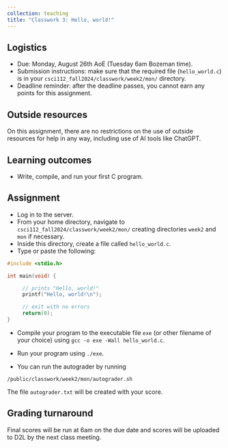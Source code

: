 ```yaml
---
collection: teaching
title: "Classwork 3: Hello, world!"
---
```


## Logistics
* Due: Monday, August 26th AoE (Tuesday 6am Bozeman time).
* Submission instructions: make sure that the required file (`hello_world.c`) is in your
	`csci112_fall2024/classwork/week2/mon/` directory.
* Deadline reminder: after the deadline passes, you cannot earn any points for
	this assignment.

## Outside resources

On this assignment, there are no restrictions on the use of outside resources
for help in any way, including use of AI tools like ChatGPT.

## Learning outcomes
* Write, compile, and run your first C program.

## Assignment

* Log in to the server.
* From your home directory, navigate to `csci112_fall2024/classwork/week2/mon/` creating directories `week2` and `mon` if necessary.
* Inside this directory, create a file called `hello_world.c`.
* Type or paste the following:

```c
#include <stdio.h>

int main(void) {

     // prints "Hello, world!"
     printf("Hello, world!\n");

     // exit with no errors
     return(0);
}
```
* Compile your program to the executable file `exe` (or other filename of your
	choice) using `gcc -o exe -Wall hello_world.c`.
* Run your program using `./exe`.

* You can run the autograder by running
```
/public/classwork/week2/mon/autograder.sh
```

The file `autograder.txt` will be created with your score.

## Grading turnaround
Final scores will be run at 6am on the due date and scores will be
uploaded to D2L by the next class meeting.

